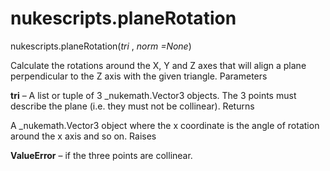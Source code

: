 # nukescripts.planeRotation
nukescripts.planeRotation(_tri_ , _norm =None_)

Calculate the rotations around the X, Y and Z axes that will align a plane perpendicular to the Z axis with the given triangle.
Parameters

**tri** – A list or tuple of 3 _nukemath.Vector3 objects. The 3 points must describe the plane (i.e. they must not be collinear).
Returns

A _nukemath.Vector3 object where the x coordinate is the angle of rotation around the x axis and so on.
Raises

**ValueError** – if the three points are collinear.